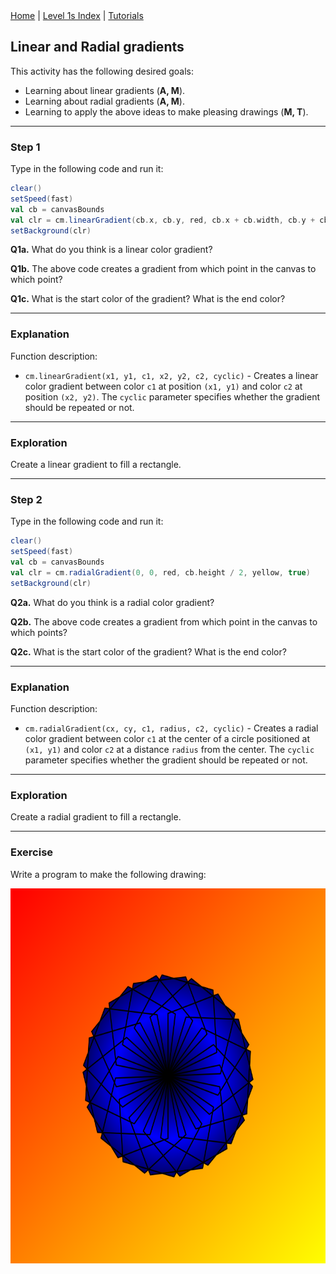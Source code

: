 <div class="nav">
  <a href="../../index.html">Home</a> | <a href="index.html">Level 1s Index</a> | <a href="../../tutorials-index.html">Tutorials</a>
</div>

## Linear and Radial gradients

This activity has the following desired goals:
* Learning about linear gradients (**A, M**).
* Learning about radial gradients (**A, M**).
* Learning to apply the above ideas to make pleasing drawings (**M, T**).

---

### Step 1

Type in the following code and run it:

```scala
clear()
setSpeed(fast)
val cb = canvasBounds
val clr = cm.linearGradient(cb.x, cb.y, red, cb.x + cb.width, cb.y + cb.height, yellow, true)
setBackground(clr)
```

**Q1a.** What do you think is a linear color gradient?

**Q1b.** The above code creates a gradient from which point in the canvas to which point?

**Q1c.** What is the start color of the gradient? What is the end color?

---

### Explanation

Function description:

* `cm.linearGradient(x1, y1, c1, x2, y2, c2, cyclic)` - Creates a linear color gradient between color `c1` at position `(x1, y1)` and color `c2` at position `(x2, y2)`. The `cyclic` parameter specifies whether the gradient should be repeated or not.

---

### Exploration

Create a linear gradient to fill a rectangle.

---

### Step 2

Type in the following code and run it:

```scala
clear()
setSpeed(fast)
val cb = canvasBounds
val clr = cm.radialGradient(0, 0, red, cb.height / 2, yellow, true)
setBackground(clr)
```

**Q2a.** What do you think is a radial color gradient?

**Q2b.** The above code creates a gradient from which point in the canvas to which points?

**Q2c.** What is the start color of the gradient? What is the end color?

---

### Explanation

Function description:

* `cm.radialGradient(cx, cy, c1, radius, c2, cyclic)` - Creates a radial color gradient between color `c1` at the center of a circle positioned at `(x1, y1)` and color `c2` at a distance `radius` from the center. The `cyclic` parameter specifies whether the gradient should be repeated or not.

---

### Exploration

Create a radial gradient to fill a rectangle.

---

### Exercise

Write a program to make the following drawing:

<img src="linear-radial-gradient-exercise.png" height="600">



